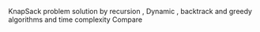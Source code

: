 KnapSack problem  solution by recursion , Dynamic , backtrack and greedy algorithms and time  complexity Compare